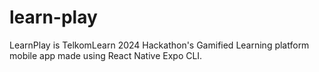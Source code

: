 # learn-play
LearnPlay is TelkomLearn 2024 Hackathon's Gamified Learning platform mobile app made using React Native Expo CLI.

